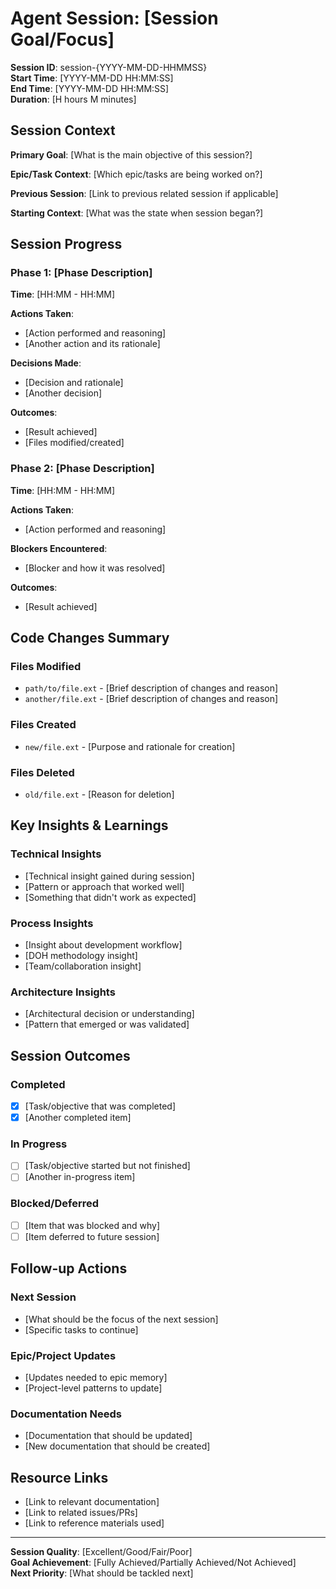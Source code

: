 # Agent Session: [Session Goal/Focus]

**Session ID**: session-{YYYY-MM-DD-HHMMSS}  
**Start Time**: [YYYY-MM-DD HH:MM:SS]  
**End Time**: [YYYY-MM-DD HH:MM:SS]  
**Duration**: [H hours M minutes]

## Session Context

**Primary Goal**: [What is the main objective of this session?]

**Epic/Task Context**: [Which epic/tasks are being worked on?]

**Previous Session**: [Link to previous related session if applicable]

**Starting Context**: [What was the state when session began?]

## Session Progress

### Phase 1: [Phase Description]

**Time**: [HH:MM - HH:MM]

**Actions Taken**:

- [Action performed and reasoning]
- [Another action and its rationale]

**Decisions Made**:

- [Decision and rationale]
- [Another decision]

**Outcomes**:

- [Result achieved]
- [Files modified/created]

### Phase 2: [Phase Description]

**Time**: [HH:MM - HH:MM]

**Actions Taken**:

- [Action performed and reasoning]

**Blockers Encountered**:

- [Blocker and how it was resolved]

**Outcomes**:

- [Result achieved]

## Code Changes Summary

### Files Modified

- `path/to/file.ext` - [Brief description of changes and reason]
- `another/file.ext` - [Brief description of changes and reason]

### Files Created

- `new/file.ext` - [Purpose and rationale for creation]

### Files Deleted

- `old/file.ext` - [Reason for deletion]

## Key Insights & Learnings

### Technical Insights

- [Technical insight gained during session]
- [Pattern or approach that worked well]
- [Something that didn't work as expected]

### Process Insights

- [Insight about development workflow]
- [DOH methodology insight]
- [Team/collaboration insight]

### Architecture Insights

- [Architectural decision or understanding]
- [Pattern that emerged or was validated]

## Session Outcomes

### Completed

- [x] [Task/objective that was completed]
- [x] [Another completed item]

### In Progress

- [ ] [Task/objective started but not finished]
- [ ] [Another in-progress item]

### Blocked/Deferred

- [ ] [Item that was blocked and why]
- [ ] [Item deferred to future session]

## Follow-up Actions

### Next Session

- [What should be the focus of the next session]
- [Specific tasks to continue]

### Epic/Project Updates

- [Updates needed to epic memory]
- [Project-level patterns to update]

### Documentation Needs

- [Documentation that should be updated]
- [New documentation that should be created]

## Resource Links

- [Link to relevant documentation]
- [Link to related issues/PRs]
- [Link to reference materials used]

---

**Session Quality**: [Excellent/Good/Fair/Poor]  
**Goal Achievement**: [Fully Achieved/Partially Achieved/Not Achieved]  
**Next Priority**: [What should be tackled next]
